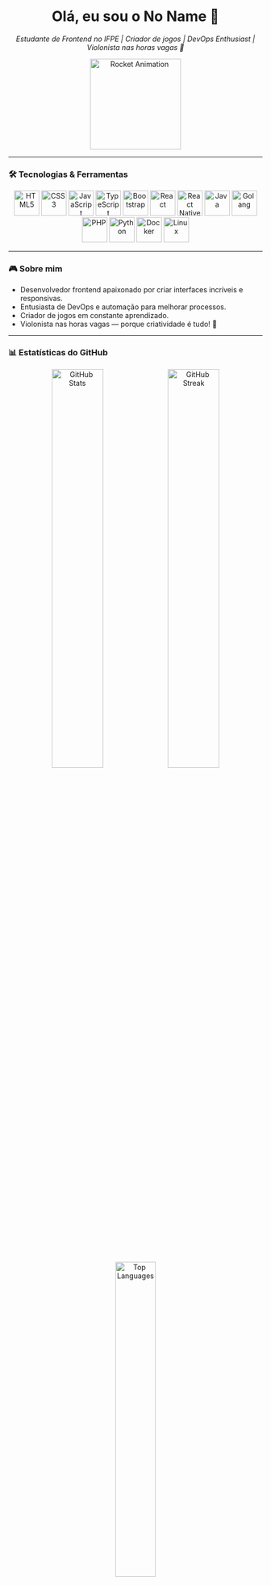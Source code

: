 <h1 align="center">
  Olá, eu sou o No Name 👋
</h1>
<p align="center">
  <em>Estudante de Frontend no IFPE | Criador de jogos | DevOps Enthusiast | Violonista nas horas vagas 🎸</em>
</p>

<p align="center">
  <img src="https://media.giphy.com/media/3o7TKtnuHOHHUjR38Y/giphy.gif" width="180" alt="Rocket Animation" />
</p>

---

### 🛠️ Tecnologias & Ferramentas

<p align="center">
  <img alt="HTML5" src="https://cdn.jsdelivr.net/gh/devicons/devicon/icons/html5/html5-original.svg" width="50" />
  <img alt="CSS3" src="https://cdn.jsdelivr.net/gh/devicons/devicon/icons/css3/css3-original.svg" width="50" />
  <img alt="JavaScript" src="https://cdn.jsdelivr.net/gh/devicons/devicon/icons/javascript/javascript-original.svg" width="50" />
  <img alt="TypeScript" src="https://cdn.jsdelivr.net/gh/devicons/devicon/icons/typescript/typescript-original.svg" width="50" />
  <img alt="Bootstrap" src="https://cdn.jsdelivr.net/gh/devicons/devicon/icons/bootstrap/bootstrap-original.svg" width="50" />
  <img alt="React" src="https://cdn.jsdelivr.net/gh/devicons/devicon/icons/react/react-original.svg" width="50" />
  <img alt="React Native" src="https://cdn.jsdelivr.net/gh/devicons/devicon/icons/react/react-original.svg" width="50" />
  <img alt="Java" src="https://cdn.jsdelivr.net/gh/devicons/devicon/icons/java/java-original.svg" width="50" />
  <img alt="Golang" src="https://cdn.jsdelivr.net/gh/devicons/devicon/icons/go/go-original.svg" width="50" />
  <img alt="PHP" src="https://cdn.jsdelivr.net/gh/devicons/devicon/icons/php/php-original.svg" width="50" />
  <img alt="Python" src="https://cdn.jsdelivr.net/gh/devicons/devicon/icons/python/python-original.svg" width="50" />
  <img alt="Docker" src="https://cdn.jsdelivr.net/gh/devicons/devicon/icons/docker/docker-original.svg" width="50" />
  <img alt="Linux" src="https://cdn.jsdelivr.net/gh/devicons/devicon/icons/linux/linux-original.svg" width="50" />
</p>

---

### 🎮 Sobre mim

- Desenvolvedor frontend apaixonado por criar interfaces incríveis e responsivas.
- Entusiasta de DevOps e automação para melhorar processos.
- Criador de jogos em constante aprendizado.
- Violonista nas horas vagas — porque criatividade é tudo! 🎸

---

### 📊 Estatísticas do GitHub

<p align="center">
  <img src="https://github-readme-stats.vercel.app/api?username=seu-usuario&show_icons=true&theme=dark" alt="GitHub Stats" width="45%" />
  <img src="https://github-readme-streak-stats.herokuapp.com/?user=seu-usuario&theme=dark" alt="GitHub Streak" width="45%" />
</p>

<p align="center">
  <img src="https://github-readme-stats.vercel.app/api/top-langs/?username=seu-usuario&layout=compact&theme=dark" alt="Top Languages" width="40%" />
</p>

---

### 🌐 Onde me encontrar

<p align="center">
  <a href="mailto:seuemail@example.com" target="_blank" rel="noopener noreferrer">
    <img src="https://img.shields.io/badge/-Email-%23333?style=for-the-badge&logo=gmail&logoColor=white" alt="Email" />
  </a>
  <a href="https://www.linkedin.com/in/seulinkedin" target="_blank" rel="noopener noreferrer">
    <img src="https://img.shields.io/badge/-LinkedIn-0077B5?style=for-the-badge&logo=linkedin&logoColor=white" alt="LinkedIn" />
  </a>
  <a href="https://github.com/seu-usuario" target="_blank" rel="noopener noreferrer">
    <img src="https://img.shields.io/badge/-GitHub-%23121011?style=for-the-badge&logo=github&logoColor=white" alt="GitHub" />
  </a>
</p>

---

<p align="center">
  <em>Obrigado por visitar meu perfil! 🚀</em>
</p>
